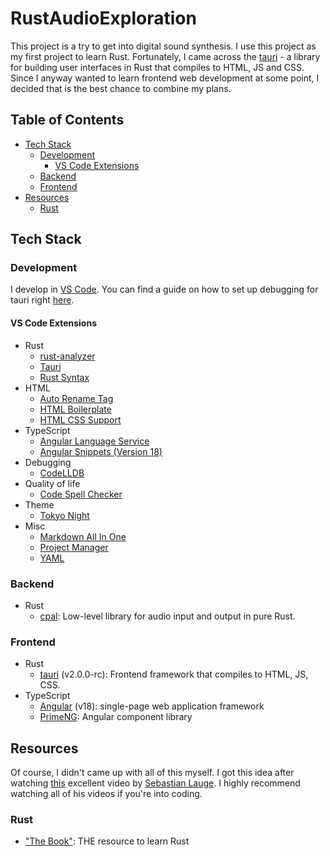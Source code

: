 # RustAudioExploration <!-- omit in toc -->

This project is a try to get into digital sound synthesis. I use this project as my first project to learn Rust.
Fortunately, I came across the [tauri](https://tauri.app/) - a library for building user interfaces in Rust that compiles to HTML, JS and CSS.
Since I anyway wanted to learn frontend web development at some point, I decided that is the best chance to combine my plans.

## Table of Contents <!-- omit in toc -->

- [Tech Stack](#tech-stack)
  - [Development](#development)
    - [VS Code Extensions](#vs-code-extensions)
  - [Backend](#backend)
  - [Frontend](#frontend)
- [Resources](#resources)
  - [Rust](#rust)

## Tech Stack

### Development

I develop in [VS Code](https://code.visualstudio.com/). You can find a guide on how to set up debugging for tauri right [here](https://tauri.app/v1/guides/debugging/vs-code/).

#### VS Code Extensions

- Rust
  - [rust-analyzer](https://marketplace.visualstudio.com/items?itemName=rust-lang.rust-analyzer)
  - [Tauri](https://marketplace.visualstudio.com/items?itemName=tauri-apps.tauri-vscode)
  - [Rust Syntax](https://marketplace.visualstudio.com/items?itemName=dustypomerleau.rust-syntax)
- HTML
  - [Auto Rename Tag](https://marketplace.visualstudio.com/items?itemName=formulahendry.auto-rename-tag)
  - [HTML Boilerplate](https://marketplace.visualstudio.com/items?itemName=sidthesloth.html5-boilerplate)
  - [HTML CSS Support](https://marketplace.visualstudio.com/items?itemName=ecmel.vscode-html-css)
- TypeScript
  - [Angular Language Service](https://marketplace.visualstudio.com/items?itemName=Angular.ng-template)
  - [Angular Snippets (Version 18)](https://marketplace.visualstudio.com/items?itemName=johnpapa.Angular2)
- Debugging
  - [CodeLLDB](https://marketplace.visualstudio.com/items?itemName=vadimcn.vscode-lldb)
- Quality of life
  - [Code Spell Checker](https://marketplace.visualstudio.com/items?itemName=streetsidesoftware.code-spell-checker)
- Theme
  - [Tokyo Night](https://marketplace.visualstudio.com/items?itemName=enkia.tokyo-night)
- Misc
  - [Markdown All In One](https://marketplace.visualstudio.com/items?itemName=yzhang.markdown-all-in-one)
  - [Project Manager](https://marketplace.visualstudio.com/items?itemName=alefragnani.project-manager)
  - [YAML](https://marketplace.visualstudio.com/items?itemName=redhat.vscode-yaml)

### Backend

- Rust
  - [cpal](https://github.com/RustAudio/cpal): Low-level library for audio input and output in pure Rust.

### Frontend

- Rust
  - [tauri](https://tauri.app/) (v2.0.0-rc): Frontend framework that compiles to HTML, JS, CSS.
- TypeScript
  - [Angular](https://angular.dev/) (v18): single-page web application framework
  - [PrimeNG](https://primeng.org/): Angular component library

## Resources

Of course, I didn't came up with all of this myself. I got this idea after watching [this](https://youtu.be/iA6wRgwl7k0?si=PPIlMKW-fFX2J7T-) excellent video by [Sebastian Lauge](https://www.youtube.com/@SebastianLague). I highly recommend watching all of his videos if you're into coding.

### Rust

- ["The Book"](https://doc.rust-lang.org/stable/book/): THE resource to learn Rust
